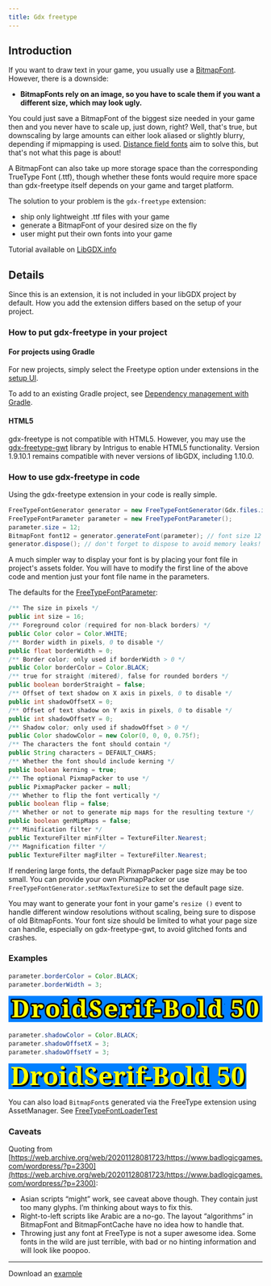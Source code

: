 ```yaml
---
title: Gdx freetype
---
```

## Introduction

If you want to draw text in your game, you usually use a [BitmapFont](/wiki/graphics/2d/fonts/bitmap-fonts).
However, there is a downside:

* **BitmapFonts rely on an image, so you have to scale them if you want a different size, which may look ugly.**

You could just save a BitmapFont of the biggest size needed in your game then and you never have to scale up, just down, right?
Well, that's true, but downscaling by large amounts can either look aliased or slightly blurry, depending if mipmapping is used.
[Distance field fonts](https://libgdx.com/wiki/graphics/2d/fonts/distance-field-fonts) aim to solve this, but that's not what this page is about!

A BitmapFont can also take up more storage space than the corresponding TrueType Font (.ttf), though whether these fonts would require more space than gdx-freetype itself depends on your game and target platform.

The solution to your problem is the `gdx-freetype` extension:
  * ship only lightweight .ttf files with your game
  * generate a BitmapFont of your desired size on the fly
  * user might put their own fonts into your game

Tutorial available on [LibGDX.info](https://libgdx.info/basic-label/)

## Details

Since this is an extension, it is not included in your libGDX project by default. How you add the extension differs based on the setup of your project.

### How to put gdx-freetype in your project

#### For projects using Gradle

For new projects, simply select the Freetype option under extensions in the [setup UI](https://libgdx.com/dev/project-generation/).

To add to an existing Gradle project, see [Dependency management with Gradle](/wiki/articles/dependency-management-with-gradle#freetypefont-gradle).

#### HTML5

gdx-freetype is not compatible with HTML5. However, you may use the [gdx-freetype-gwt](https://github.com/intrigus/gdx-freetype-gwt) library by Intrigus to enable HTML5 functionality. Version 1.9.10.1 remains compatible with never versions of libGDX, including 1.10.0.

### How to use gdx-freetype in code

Using the gdx-freetype extension in your code is really simple.

```java
FreeTypeFontGenerator generator = new FreeTypeFontGenerator(Gdx.files.internal("fonts/myfont.ttf"));
FreeTypeFontParameter parameter = new FreeTypeFontParameter();
parameter.size = 12;
BitmapFont font12 = generator.generateFont(parameter); // font size 12 pixels
generator.dispose(); // don't forget to dispose to avoid memory leaks!
```
A much simpler way to display your font is by placing your font file in project's assets folder. You will have to modify the first line of the above code and mention just your font file name in the parameters.

The defaults for the [FreeTypeFontParameter](https://github.com/libgdx/libgdx/blob/master/extensions/gdx-freetype/src/com/badlogic/gdx/graphics/g2d/freetype/FreeTypeFontGenerator.java):
```java
/** The size in pixels */
public int size = 16;
/** Foreground color (required for non-black borders) */
public Color color = Color.WHITE;
/** Border width in pixels, 0 to disable */
public float borderWidth = 0;
/** Border color; only used if borderWidth > 0 */
public Color borderColor = Color.BLACK;
/** true for straight (mitered), false for rounded borders */
public boolean borderStraight = false;
/** Offset of text shadow on X axis in pixels, 0 to disable */
public int shadowOffsetX = 0;
/** Offset of text shadow on Y axis in pixels, 0 to disable */
public int shadowOffsetY = 0;
/** Shadow color; only used if shadowOffset > 0 */
public Color shadowColor = new Color(0, 0, 0, 0.75f);
/** The characters the font should contain */
public String characters = DEFAULT_CHARS;
/** Whether the font should include kerning */
public boolean kerning = true;
/** The optional PixmapPacker to use */
public PixmapPacker packer = null;
/** Whether to flip the font vertically */
public boolean flip = false;
/** Whether or not to generate mip maps for the resulting texture */
public boolean genMipMaps = false;
/** Minification filter */
public TextureFilter minFilter = TextureFilter.Nearest;
/** Magnification filter */
public TextureFilter magFilter = TextureFilter.Nearest;
```

If rendering large fonts, the default PixmapPacker page size may be too small. You can provide your own PixmapPacker or use `FreeTypeFontGenerator.setMaxTextureSize` to set the default page size.

You may want to generate your font in your game's `resize ()` event to handle different window resolutions without scaling, being sure to dispose of old BitmapFonts. Your font size should be limited to what your page size can handle, especially on gdx-freetype-gwt, to avoid glitched fonts and crashes.

### Examples

```java
parameter.borderColor = Color.BLACK;
parameter.borderWidth = 3;
```
![images/border.png](/assets/wiki/images/border.png)

```java
parameter.shadowColor = Color.BLACK;
parameter.shadowOffsetX = 3;
parameter.shadowOffsetY = 3;
```
![images/shadow.png](/assets/wiki/images/shadow.png)

You can also load `BitmapFont`s generated via the FreeType extension using AssetManager. See [FreeTypeFontLoaderTest](https://github.com/libgdx/libgdx/blob/master/tests/gdx-tests/src/com/badlogic/gdx/tests/extensions/FreeTypeFontLoaderTest.java)

### Caveats

Quoting from [https://web.archive.org/web/20201128081723/https://www.badlogicgames.com/wordpress/?p=2300](https://web.archive.org/web/20201128081723/https://www.badlogicgames.com/wordpress/?p=2300):
  * Asian scripts “might” work, see caveat above though. They contain just too many glyphs. I’m thinking about ways to fix this.
  * Right-to-left scripts like Arabic are a no-go. The layout “algorithms” in BitmapFont and BitmapFontCache have no idea how to handle that.
  * Throwing just any font at FreeType is not a super awesome idea. Some fonts in the wild are just terrible, with bad or no hinting information and will look like poopoo.

----

Download an [example](https://hg.sr.ht/~dermetfan/somelibgdxtests)

